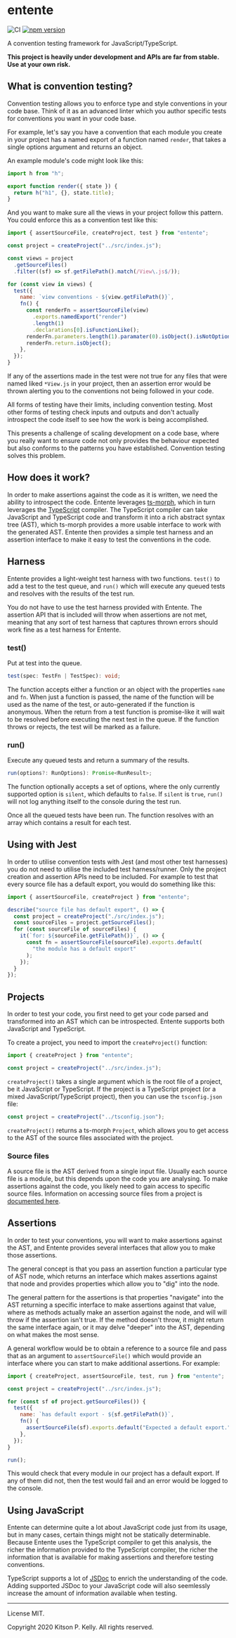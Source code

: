 # entente

![CI](https://github.com/h-o-t/entente/workflows/CI/badge.svg)
[![npm version](https://img.shields.io/npm/v/entente)](https://www.npmjs.com/package/entente)

A convention testing framework for JavaScript/TypeScript.

**This project is heavily under development and APIs are far from stable. Use at
your own risk.**

## What is convention testing?

Convention testing allows you to enforce type and style conventions in your
code base. Think of it as an advanced linter which you author specific tests
for conventions you want in your code base.

For example, let's say you have a convention that each module you create in
your project has a named export of a function named `render`, that takes a
single options argument and returns an object.

An example module's code might look like this:

```js
import h from "h";

export function render({ state }) {
  return h("h1", {}, state.title);
}
```

And you want to make sure all the views in your project follow this pattern. You
could enforce this as a convention test like this:

```js
import { assertSourceFile, createProject, test } from "entente";

const project = createProject("../src/index.js");

const views = project
  .getSourceFiles()
  .filter((sf) => sf.getFilePath().match(/View\.js$/));

for (const view in views) {
  test({
    name: `view conventions - ${view.getFilePath()}`,
    fn() {
      const renderFn = assertSourceFile(view)
        .exports.namedExport("render")
        .length(1)
        .declarations[0].isFunctionLike();
      renderFn.parameters.length(1).paramater(0).isObject().isNotOptional();
      renderFn.return.isObject();
    },
  });
}
```

If any of the assertions made in the test were not true for any files that were
named liked `*View.js` in your project, then an assertion error would be thrown
alerting you to the conventions not being followed in your code.

All forms of testing have their limits, including convention testing. Most
other forms of testing check inputs and outputs and don't actually introspect
the code itself to see how the work is being accomplished.

This presents a challenge of scaling development on a code base, where you
really want to ensure code not only provides the behaviour expected but also
conforms to the patterns you have established. Convention testing solves this
problem.

## How does it work?

In order to make assertions against the code as it is written, we need the
ability to introspect the code. Entente leverages
[ts-morph](https://ts-morph.com), which in turn leverages the
[TypeScript](https://www.typescriptlang.org/) compiler. The TypeScript compiler
can take JavaScript and TypeScript code and transform it into a rich abstract
syntax tree (AST), which ts-morph provides a more usable interface to work with
the generated AST. Entente then provides a simple test harness and an assertion
interface to make it easy to test the conventions in the code.

## Harness

Entente provides a light-weight test harness with two functions. `test()` to
add a test to the test queue, and `run()` which will execute any queued tests
and resolves with the results of the test run.

You do not have to use the test harness provided with Entente. The assertion
API that is included will throw when assertions are not met, meaning that any
sort of test harness that captures thrown errors should work fine as a test
harness for Entente.

### test()

Put at test into the queue.

```ts
test(spec: TestFn | TestSpec): void;
```

The function accepts either a function or an object with the properties `name`
and `fn`. When just a function is passed, the name of the function will be used
as the name of the test, or auto-generated if the function is anonymous. When
the return from a test function is promise-like it will wait to be resolved
before executing the next test in the queue. If the function throws or rejects,
the test will be marked as a failure.

### run()

Execute any queued tests and return a summary of the results.

```ts
run(options?: RunOptions): Promise<RunResult>;
```

The function optionally accepts a set of options, where the only currently
supported option is `silent`, which defaults to `false`. If `silent` is `true`,
`run()` will not log anything itself to the console during the test run.

Once all the queued tests have been run. The function resolves with an array
which contains a result for each test.

## Using with Jest

In order to utilise convention tests with Jest (and most other test harnesses)
you do not need to utilise the included test harness/runner. Only the project
creation and assertion APIs need to be included. For example to test that
every source file has a default export, you would do something like this:

```ts
import { assertSourceFile, createProject } from "entente";

describe("source file has default export", () => {
  const project = createProject("./src/index.js");
  const sourceFiles = project.getSourceFiles();
  for (const sourceFile of sourceFiles) {
    it(`for: ${sourceFile.getFilePath()}`, () => {
      const fn = assertSourceFile(sourceFile).exports.default(
        "the module has a default export"
      );
    });
  }
});
```

## Projects

In order to test your code, you first need to get your code parsed and
transformed into an AST which can be introspected. Entente supports both
JavaScript and TypeScript.

To create a project, you need to import the `createProject()` function:

```js
import { createProject } from "entente";

const project = createProject("../src/index.js");
```

`createProject()` takes a single argument which is the root file of a project,
be it JavaScript or TypeScript. If the project is a TypeScript project (or a
mixed JavaScript/TypeScript project), then you can use the `tsconfig.json` file:

```ts
const project = createProject("../tsconfig.json");
```

`createProject()` returns a ts-morph `Project`, which allows you to get access
to the AST of the source files associated with the project.

### Source files

A source file is the AST derived from a single input file. Usually each source
file is a module, but this depends upon the code you are analysing. To make
assertions against the code, you likely need to gain access to specific
source files. Information on accessing source files from a project is
[documented here](https://ts-morph.com/navigation/getting-source-files).

## Assertions

In order to test your conventions, you will want to make assertions against the
AST, and Entente provides several interfaces that allow you to make those
assertions.

The general concept is that you pass an assertion function a particular type
of AST node, which returns an interface which makes assertions against that node
and provides properties which allow you to "dig" into the node.

The general pattern for the assertions is that properties "navigate" into the
AST returning a specific interface to make assertions against that value, where
as methods actually make an assertion against the node, and will will throw if
the assertion isn't true. If the method doesn't throw, it might return the
same interface again, or it may delve "deeper" into the AST, depending on what
makes the most sense.

A general workflow would be to obtain a reference to a source file and pass that
as an argument to `assertSourceFile()` which would provide an interface where
you can start to make additional assertions. For example:

```js
import { createProject, assertSourceFile, test, run } from "entente";

const project = createProject("../src/index.js");

for (const sf of project.getSourceFiles()) {
  test({
    name: `has default export - ${sf.getFilePath()}`,
    fn() {
      assertSourceFile(sf).exports.default("Expected a default export.");
    },
  });
}

run();
```

This would check that every module in our project has a default export. If any
of them did not, then the test would fail and an error would be logged to the
console.

## Using JavaScript

Entente can determine quite a lot about JavaScript code just from its usage, but
in many cases, certain things might not be statically determinable. Because
Entente uses the TypeScript compiler to get this analysis, the richer the
information provided to the TypeScript compiler, the richer the information that
is available for making assertions and therefore testing conventions.

TypeScript supports a lot of
[JSDoc](https://www.typescriptlang.org/docs/handbook/type-checking-javascript-files.html#supported-jsdoc)
to enrich the understanding of the code. Adding supported JSDoc to your
JavaScript code will also seemlessly increase the amount of information
available when testing.

---

License MIT.

Copyright 2020 Kitson P. Kelly. All rights reserved.
